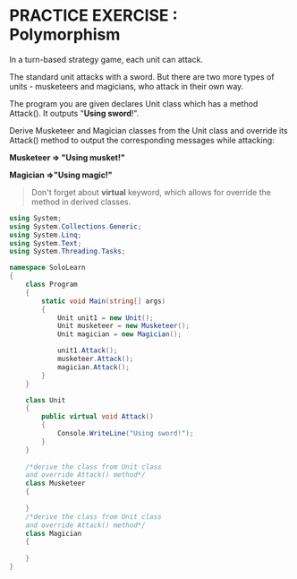 # PRACTICE EXERCISE : Polymorphism 

In a turn-based strategy game, each unit can attack.

The standard unit attacks with a sword. But there are two more types of units - musketeers and magicians, who attack in their own way.

The program you are given declares Unit class which has a method Attack(). It outputs "**Using sword**!".

Derive Musketeer and Magician classes from the Unit class and override its Attack() method to output the corresponding messages while attacking:

**Musketeer => "Using musket!"**

**Magician =>"Using magic!"**

> Don't forget about **virtual** keyword, which allows for override the method in derived classes.

```cs
using System;
using System.Collections.Generic;
using System.Linq;
using System.Text;
using System.Threading.Tasks;

namespace SoloLearn
{
    class Program
    {
        static void Main(string[] args)
        {
            Unit unit1 = new Unit();
            Unit musketeer = new Musketeer();
            Unit magician = new Magician();

            unit1.Attack();
            musketeer.Attack();
            magician.Attack();
        }
    }

    class Unit
    {
        public virtual void Attack()
        {
            Console.WriteLine("Using sword!");
        }
    }
    
    /*derive the class from Unit class
    and override Attack() method*/
    class Musketeer
    {
        
    }
    /*derive the class from Unit class
    and override Attack() method*/
    class Magician
    {
        
    }
}
```